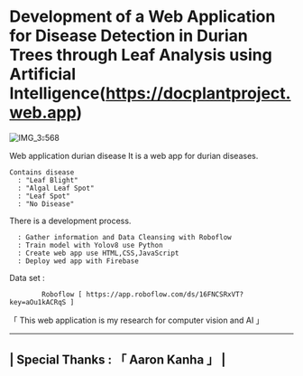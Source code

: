 # Development of a Web Application for Disease Detection in Durian Trees through Leaf Analysis using Artificial Intelligence(https://docplantproject.web.app)

![IMG_3ะ568](https://github.com/Akari-11000/Web-application-durian-disease/assets/80401493/1b41afe2-cef4-4ec1-8225-4f70a7d00dbf)

Web application durian disease
  It is a web app for durian diseases. 
    
    Contains disease
      : "Leaf Blight"
      : "Algal Leaf Spot"
      : "Leaf Spot"
      : "No Disease"
      
  There is a development process.
  
      : Gather information and Data Cleansing with Roboflow
      : Train model with Yolov8 use Python
      : Create web app use HTML,CSS,JavaScript 
      : Deploy wed app with Firebase

Data set :

            Roboflow [ https://app.roboflow.com/ds/16FNCSRxVT?key=aOu1kACRqS ]

「 This web application is my research for computer vision and AI 」


-------------------------------------------------------------------------------
|                  Special Thanks : 「  Aaron Kanha  」                       |
-------------------------------------------------------------------------------

